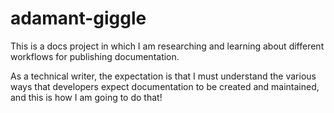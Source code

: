 # adamant-giggle
This is a docs project in which I am researching and learning about different workflows for publishing documentation.

As a technical writer, the expectation is that I must understand the various ways that developers expect documentation to be created and maintained, and this is how I am going to do that!

